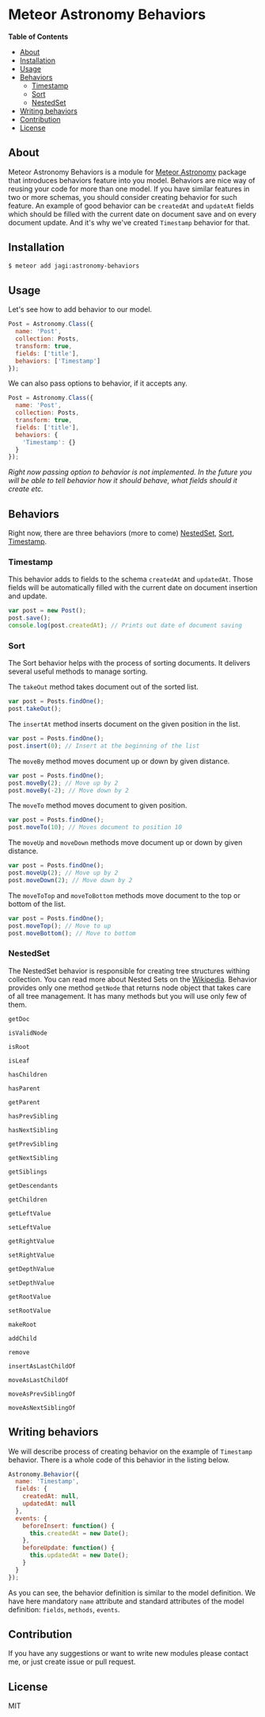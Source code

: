 # Meteor Astronomy Behaviors

**Table of Contents**
- [About](#about)
- [Installation](#installation)
- [Usage](#usage)
- [Behaviors](#behaviors)
  - [Timestamp](#timestamp)
  - [Sort](#sort)
  - [NestedSet](#nested-set)
- [Writing behaviors](#writing-behaviors)
- [Contribution](#contribution)
- [License](#license)

## About

Meteor Astronomy Behaviors is a module for [Meteor Astronomy](https://github.com/jagi/meteor-astronomy) package that introduces behaviors feature into you model. Behaviors are nice way of reusing your code for more than one model. If you have similar features in two or more schemas, you should consider creating behavior for such feature. An example of good behavior can be `createdAt` and `updateAt` fields which should be filled with the current date on document save and on every document update. And it's why we've created `Timestamp` behavior for that.

## Installation

```sh
$ meteor add jagi:astronomy-behaviors
```

## Usage

Let's see how to add behavior to our model.

```js
Post = Astronomy.Class({
  name: 'Post',
  collection: Posts,
  transform: true,
  fields: ['title'],
  behaviors: ['Timestamp']
});
```

We can also pass options to behavior, if it accepts any.

```js
Post = Astronomy.Class({
  name: 'Post',
  collection: Posts,
  transform: true,
  fields: ['title'],
  behaviors: {
    'Timestamp': {}
  }
});
```

*Right now passing option to behavior is not implemented. In the future you will be able to tell behavior how it should behave, what fields should it create etc.*

## Behaviors

Right now, there are three behaviors (more to come) [NestedSet](#nestedset), [Sort](#sort), [Timestamp](#timestamp).

### Timestamp

This behavior adds to fields to the schema `createdAt` and `updatedAt`. Those fields will be automatically filled with the current date on document insertion and update.

```js
var post = new Post();
post.save();
console.log(post.createdAt); // Prints out date of document saving
```

### Sort

The Sort behavior helps with the process of sorting documents. It delivers several useful methods to manage sorting.

The `takeOut` method takes document out of the sorted list.

```js
var post = Posts.findOne();
post.takeOut();
```

The `insertAt` method inserts document on the given position in the list.

```js
var post = Posts.findOne();
post.insert(0); // Insert at the beginning of the list
```

The `moveBy` method moves document up or down by given distance.

```js
var post = Posts.findOne();
post.moveBy(2); // Move up by 2
post.moveBy(-2); // Move down by 2
```

The `moveTo` method moves document to given position.

```js
var post = Posts.findOne();
post.moveTo(10); // Moves document to position 10
```

The `moveUp` and `moveDown` methods move document up or down by given distance.

```js
var post = Posts.findOne();
post.moveUp(2); // Move up by 2
post.moveDown(2); // Move down by 2
```

The `moveToTop` and `moveToBottom` methods move document to the top or bottom of the list.

```js
var post = Posts.findOne();
post.moveTop(); // Move to up
post.moveBottom(); // Move to bottom
```

### NestedSet

The NestedSet behavior is responsible for creating tree structures withing collection. You can read more about Nested Sets on the [Wikipedia](http://en.wikipedia.org/wiki/Nested_set_model). Behavior provides only one method `getNode` that returns node object that takes care of all tree management. It has many methods but you will use only few of them.

`getDoc`

`isValidNode`

`isRoot`

`isLeaf`

`hasChildren`

`hasParent`

`getParent`

`hasPrevSibling`

`hasNextSibling`

`getPrevSibling`

`getNextSibling`

`getSiblings`

`getDescendants`

`getChildren`

`getLeftValue`

`setLeftValue`

`getRightValue`

`setRightValue`

`getDepthValue`

`setDepthValue`

`getRootValue`

`setRootValue`

`makeRoot`

`addChild`

`remove`

`insertAsLastChildOf`

`moveAsLastChildOf`

`moveAsPrevSiblingOf`

`moveAsNextSiblingOf`

## Writing behaviors

We will describe process of creating behavior on the example of `Timestamp` behavior. There is a whole code of this behavior in the listing below.

```js
Astronomy.Behavior({
  name: 'Timestamp',
  fields: {
    createdAt: null,
    updatedAt: null
  },
  events: {
    beforeInsert: function() {
      this.createdAt = new Date();
    },
    beforeUpdate: function() {
      this.updatedAt = new Date();
    }
  }
});
```

As you can see, the behavior definition is similar to the model definition. We have here mandatory `name` attribute and standard attributes of the model definition: `fields`, `methods`, `events`.

## Contribution

If you have any suggestions or want to write new modules please contact me, or just create issue or pull request.

## License

MIT
